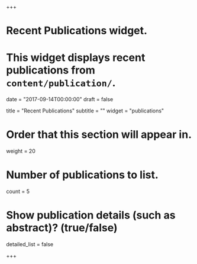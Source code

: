 +++
# Recent Publications widget.
# This widget displays recent publications from `content/publication/`.

date = "2017-09-14T00:00:00"
draft = false

title = "Recent Publications"
subtitle = ""
widget = "publications"

# Order that this section will appear in.
weight = 20

# Number of publications to list.
count = 5

# Show publication details (such as abstract)? (true/false)
detailed_list = false

+++


